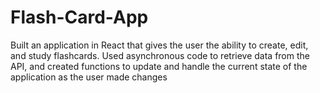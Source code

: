 ﻿# Flash-Card-App
Built an application in React that gives the user the ability to create, edit, and study flashcards.
Used asynchronous code to retrieve data from the API, and created functions to update and handle the current state of the application as the user made changes

